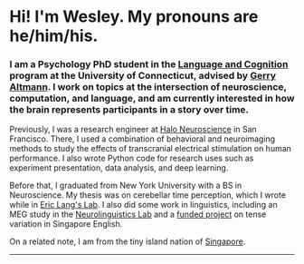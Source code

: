 # Hi! I'm Wesley. My pronouns are he/him/his.

### I am a Psychology PhD student in the [Language and Cognition](https://langcog.psychology.uconn.edu/) program at the University of Connecticut, advised by [Gerry Altmann](https://altmann.lab.uconn.edu/). I work on topics at the intersection of neuroscience, computation, and language, and am currently interested in how the brain represents participants in a story over time.

Previously, I was a research engineer at [Halo Neuroscience](https://www.haloneuro.com/) in San Francisco. There, I used a combination of behavioral and neuroimaging methods to study the effects of transcranial electrical stimulation on human performance. I also wrote Python code for research uses such as experiment presentation, data analysis, and deep learning.

Before that, I graduated from New York University with a BS in Neuroscience. My thesis was on cerebellar time perception, which I wrote while in [Eric Lang's Lab](https://ericlanglab.weebly.com/). I also did some work in linguistics, including an MEG study in the [Neurolinguistics Lab](https://wp.nyu.edu/neurolinglab/) and a [funded project](http://journals.ed.ac.uk/lifespansstyles/article/view/5642) on tense variation in Singapore English.

On a related note, I am from the tiny island nation of [Singapore](https://www.tripzilla.com/singapore-worlds-best-city-for-street-food).
**********